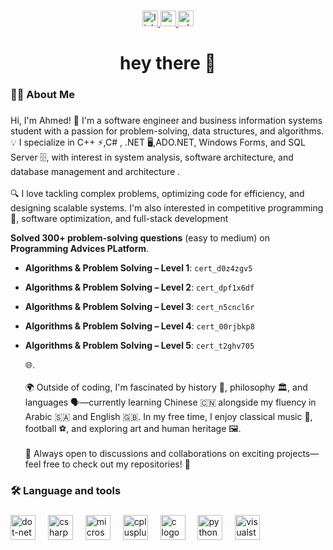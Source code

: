 
###

<div align="center">
  <a href="https://www.linkedin.com/in/ahmed-yasser-212b5b28b/" target="_blank">
    <img src="https://img.shields.io/static/v1?message=LinkedIn&logo=linkedin&label=&color=0077B5&logoColor=white&labelColor=&style=for-the-badge" height="25" alt="linkedin logo"  />
  </a>
  <a href="ahmedyassermonet@gmail.com" target="_blank">
    <img src="https://img.shields.io/static/v1?message=Gmail&logo=gmail&label=&color=D14836&logoColor=white&labelColor=&style=for-the-badge" height="25" alt="gmail logo"  />
  </a>
  <a href="00201023131109" target="_blank">
    <img src="https://img.shields.io/static/v1?message=Whatsapp&logo=whatsapp&label=&color=25D366&logoColor=white&labelColor=&style=for-the-badge" height="25" alt="whatsapp logo"  />
  </a>
</div>

###

<h1 align="center">hey there 👋</h1>

###

<h3 align="left">👩‍💻  About Me</h3>

###

<p align="left">Hi, I'm Ahmed! 🚀 I'm a software engineer and business information systems student with a passion for problem-solving, data structures, and algorithms. 💡 I specialize in C++ ⚡,C# , .NET 🖥️,ADO.NET, Windows Forms, and SQL Server 🗄️, with interest in system analysis, software architecture, and database management and architecture .<br><br>🔍 I love tackling complex problems, optimizing code for efficiency, and designing scalable systems. I'm also interested in competitive programming  🤖, software optimization, and full-stack development 
  
  **Solved 300+ problem-solving questions** (easy to medium) on **Programming Advices PLatform**.  

  - **Algorithms & Problem Solving – Level 1**: `cert_d0z4zgv5`  
  
- **Algorithms & Problem Solving – Level 2**: `cert_dpf1x6df`
  
- **Algorithms & Problem Solving – Level 3**: `cert_n5cncl6r`
  
- **Algorithms & Problem Solving – Level 4**: `cert_00rjbkp8`  

- **Algorithms & Problem Solving – Level 5**: `cert_t2ghv705`  

  
  🌐.<br><br>🌍 Outside of coding, I'm fascinated by history 📜, philosophy 🏛️, and languages 🗣️—currently learning Chinese 🇨🇳 alongside my fluency in Arabic 🇸🇦 and English 🇬🇧. In my free time, I enjoy classical music 🎼, football ⚽, and exploring art and human heritage 🖼️.<br><br>💬 Always open to discussions and collaborations on exciting projects—feel free to check out my repositories! 🎯</p>

###



<h3 align="left">🛠 Language and tools</h3>

###

<div align="left">
  <img src="https://cdn.jsdelivr.net/gh/devicons/devicon/icons/dot-net/dot-net-plain-wordmark.svg" height="40" alt="dot-net logo"  />
  <img width="12" />
  <img src="https://cdn.jsdelivr.net/gh/devicons/devicon/icons/csharp/csharp-original.svg" height="40" alt="csharp logo"  />
  <img width="12" />
  <img src="https://cdn.jsdelivr.net/gh/devicons/devicon/icons/microsoftsqlserver/microsoftsqlserver-plain.svg" height="40" alt="microsoftsqlserver logo"  />
  <img width="12" />
  <img src="https://cdn.jsdelivr.net/gh/devicons/devicon/icons/cplusplus/cplusplus-original.svg" height="40" alt="cplusplus logo"  />
  <img width="12" />
  <img src="https://cdn.jsdelivr.net/gh/devicons/devicon/icons/c/c-original.svg" height="40" alt="c logo"  />
    <img width="12" />
  <img src="https://cdn.jsdelivr.net/gh/devicons/devicon/icons/python/python-original.svg" height="40" alt="python logo"  />
  <img width="12" />
  <img src="https://cdn.jsdelivr.net/gh/devicons/devicon/icons/visualstudio/visualstudio-plain.svg" height="40" alt="visualstudio logo"  />
</div>

###
</div>

###
